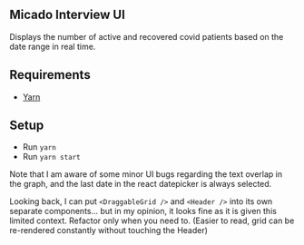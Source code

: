 ## Micado Interview UI

Displays the number of active and recovered covid patients based on the date range in real time.

## Requirements

- [Yarn](https://yarnpkg.com/en/)

## Setup

- Run `yarn`
- Run `yarn start`


Note that I am aware of some minor UI bugs regarding the text overlap in the graph, and the last date in the react datepicker is always selected.

Looking back, I can put `<DraggableGrid />` and `<Header />` into its own separate components... but in my opinion, it looks fine as it is given this limited context. Refactor only when you need to.
(Easier to read, grid can be re-rendered constantly without touching the Header)
